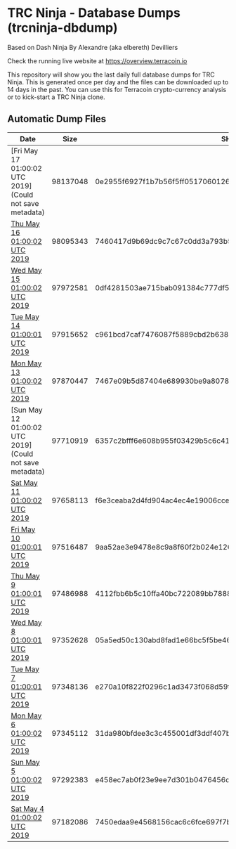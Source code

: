 # TRC Ninja - Database Dumps (trcninja-dbdump)
Based on Dash Ninja By Alexandre (aka elbereth) Devilliers

Check the running live website at https://overview.terracoin.io

This repository will show you the last daily full database dumps for TRC Ninja. This is generated once per day and the files can be downloaded up to 14 days in the past.
You can use this for Terracoin crypto-currency analysis or to kick-start a TRC Ninja clone.


## Automatic Dump Files
| Date | Size | SHA256 |
|--|--|--|
| [Fri May 17 01:00:02 UTC 2019](Could not save metadata) | 98137048 | 0e2955f6927f1b7b56f5ff05170601262d085cdd328538153c4341234f32c615 | 
| [Thu May 16 01:00:02 UTC 2019](https://transfer.sh/HPeQN/trcninja-dbdump-20190516010002.tar.bz2) | 98095343 | 7460417d9b69dc9c7c67c0dd3a793b53d6fc4fb1ea4e6125054af0e256dd382a | 
| [Wed May 15 01:00:02 UTC 2019](https://transfer.sh/tGXVk/trcninja-dbdump-20190515010002.tar.bz2) | 97972581 | 0df4281503ae715bab091384c777df504cef601403bf0873cac4e11cd92445dd | 
| [Tue May 14 01:00:01 UTC 2019](https://transfer.sh/h14m6/trcninja-dbdump-20190514010001.tar.bz2) | 97915652 | c961bcd7caf7476087f5889cbd2b638881c1008c20c4270f0520ce87196e4415 | 
| [Mon May 13 01:00:02 UTC 2019](https://transfer.sh/wJAd1/trcninja-dbdump-20190513010002.tar.bz2) | 97870447 | 7467e09b5d87404e689930be9a80781dd2128d3acb88f05c6bf6b2b558abcd51 | 
| [Sun May 12 01:00:02 UTC 2019](Could not save metadata) | 97710919 | 6357c2bfff6e608b955f03429b5c6c41949a4f36600b0702e6136ccb25ecac49 | 
| [Sat May 11 01:00:02 UTC 2019]() | 97658113 | f6e3ceaba2d4fd904ac4ec4e19006ccef6ab1ed1b6848a0dc8f1ae992c87658b | 
| [Fri May 10 01:00:01 UTC 2019](https://transfer.sh/ZofsL/trcninja-dbdump-20190510010001.tar.bz2) | 97516487 | 9aa52ae3e9478e8c9a8f60f2b024e12610b111941e9fffd27f5e41f88d0cc16a | 
| [Thu May  9 01:00:01 UTC 2019](https://transfer.sh/AW1le/trcninja-dbdump-20190509010001.tar.bz2) | 97486988 | 4112fbb6b5c10ffa40bc722089bb7888ab144a7d113c8541fa58ac153dbb7b2b | 
| [Wed May  8 01:00:01 UTC 2019](https://transfer.sh/TzsJQ/trcninja-dbdump-20190508010001.tar.bz2) | 97352628 | 05a5ed50c130abd8fad1e66bc5f5be46bcbf830d9791d12b9c26ed62d1c733ab | 
| [Tue May  7 01:00:01 UTC 2019](https://transfer.sh/RmSGX/trcninja-dbdump-20190507010001.tar.bz2) | 97348136 | e270a10f822f0296c1ad3473f068d59f303b05576b90e1c090280bdab3ad53f3 | 
| [Mon May  6 01:00:02 UTC 2019](https://transfer.sh/g3PMq/trcninja-dbdump-20190506010002.tar.bz2) | 97345112 | 31da980bfdee3c3c455001df3ddf407b94d33a3c2015e0a76ec08b678148da08 | 
| [Sun May  5 01:00:02 UTC 2019](https://transfer.sh/3RE4f/trcninja-dbdump-20190505010002.tar.bz2) | 97292383 | e458ec7ab0f23e9ee7d301b0476456ddb4233ba2d282307be506836ba3d76d1c | 
| [Sat May  4 01:00:02 UTC 2019](https://transfer.sh/10Lurx/trcninja-dbdump-20190504010002.tar.bz2) | 97182086 | 7450edaa9e4568156cac6c6fce697f7baad78a2d6dccc019151f91b73d477d0e | 

